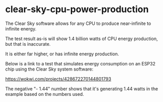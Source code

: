# clear-sky-cpu-power-production
The Clear Sky software allows for any CPU to produce near-infinite to infinite energy.

The test result as-is will show 1.4 billion watts of CPU energy production, but that is inaccurate.

It is either far higher, or has infinite energy production.

Below is a link to a test that simulates energy consumption on an ESP32 chip using the Clear Sky
system software:

https://wokwi.com/projects/428672270144801793

The negative "- 1.44" number shows that it's generating 1.44 watts in the example based on the 
numbers used.

